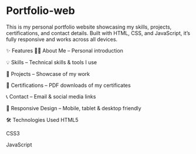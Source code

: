 # Portfolio-web

This is my personal portfolio website showcasing my skills, projects, certifications, and contact details.
Built with HTML, CSS, and JavaScript, it’s fully responsive and works across all devices.

✨ Features
🧑‍💻 About Me – Personal introduction

💡 Skills – Technical skills & tools I use

📂 Projects – Showcase of my work

📜 Certifications – PDF downloads of my certificates

📞 Contact – Email & social media links

📱 Responsive Design – Mobile, tablet & desktop friendly

🛠 Technologies Used
HTML5

CSS3

JavaScript
